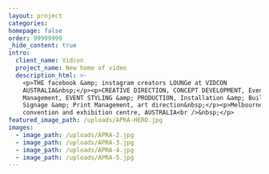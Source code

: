 ```yaml
---
layout: project
categories:
homepage: false
order: 99999999
_hide_content: true
intro:
  client_name: Vidcon
  project_name: New home of video
  description_html: >-
    <p>THE facebook &amp; instagram creators LOUNGe at VIDCON
    AUSTRALIA&nbsp;</p><p>CREATIVE DIRECTION, CONCEPT DEVELOPMENT, Event
    Management, EVENT STYLING &amp; PRODUCTION, Installation &amp; Build,
    Signage &amp; Print Management, art direction&nbsp;</p><p>Melbourne
    convention and exhibition centre, AUSTRALIA<br />&nbsp;</p>
featured_image_path: /uploads/APRA-HERO.jpg
images:
  - image_path: /uploads/APRA-2.jpg
  - image_path: /uploads/APRA-3.jpg
  - image_path: /uploads/APRA-4.jpg
  - image_path: /uploads/APRA-5.jpg
---
```

